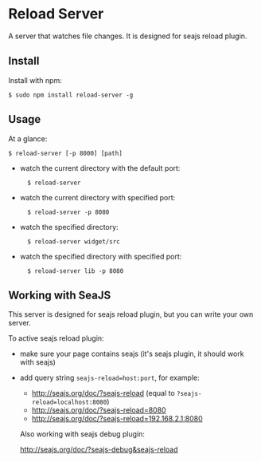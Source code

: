 # Reload Server

A server that watches file changes. It is designed for seajs reload plugin.

## Install

Install with npm:

    $ sudo npm install reload-server -g


## Usage

At a glance:

    $ reload-server [-p 8000] [path]


- watch the current directory with the default port:

        $ reload-server

- watch the current directory with specified port:

        $ reload-server -p 8080

- watch the specified directory:

        $ reload-server widget/src

- watch the specified directory with specified port:

        $ reload-server lib -p 8080


## Working with SeaJS

This server is designed for seajs reload plugin, but you can write your
own server.

To active seajs reload plugin:

- make sure your page contains seajs (it's seajs plugin, it should work with seajs)

- add query string ``seajs-reload=host:port``, for example:

    - http://seajs.org/doc/?seajs-reload  (equal to ``?seajs-reload=localhost:8080``)
    - http://seajs.org/doc/?seajs-reload=8080
    - http://seajs.org/doc/?seajs-reload=192.168.2.1:8080

    Also working with seajs debug plugin:

    http://seajs.org/doc/?seajs-debug&seajs-reload
   
